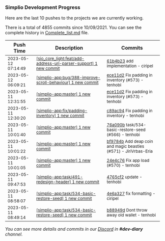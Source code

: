 
### Simplio Development Progress

Here are the last 10 pushes to the projects we are currently working.

There is a total of 4855 commits since 10/09/2021. You can see the complete history in
 [Complete_list.md](Complete_list.md) file.

| Push Time | Description | Commits |
| --- | --- | --- |
| <sub>2023-05-12 07:14:49</sub> | <sub>[[sio_core_light:feat/add\-address\-uri\-parser\-support] 1 new commit](https://github.com/SimplioOfficial/sio_core_light/commit/61b4b23852d7dceea00ea4d9304159822b2bd5aa)</sub> | <sub>[61b4b23](https://github.com/SimplioOfficial/sio_core_light/commit/61b4b23852d7dceea00ea4d9304159822b2bd5aa) add implementation - ciripel</sub> |
| <sub>2023-05-12 06:09:21</sub> | <sub>[[simplio-app:bug/388\-improve\-scroll\-behaviour] 1 new commit](https://github.com/SimplioOfficial/simplio-app/commit/ece11d2d460007f8b37981983604a9b198a2250a)</sub> | <sub>[ece11d2](https://github.com/SimplioOfficial/simplio-app/commit/ece11d2d460007f8b37981983604a9b198a2250a) Fix padding in inventory (#573) - tenhobi</sub> |
| <sub>2023-05-11 12:31:55</sub> | <sub>[[simplio-app:master] 1 new commit](https://github.com/SimplioOfficial/simplio-app/commit/ece11d2d460007f8b37981983604a9b198a2250a)</sub> | <sub>[ece11d2](https://github.com/SimplioOfficial/simplio-app/commit/ece11d2d460007f8b37981983604a9b198a2250a) Fix padding in inventory (#573) - tenhobi</sub> |
| <sub>2023-05-11 12:30:20</sub> | <sub>[[simplio-app:fix/padding\-inventory] 1 new commit](https://github.com/SimplioOfficial/simplio-app/commit/c89ac94e8759e688cdb000af41441747c48ef6c3)</sub> | <sub>[c89ac94](https://github.com/SimplioOfficial/simplio-app/commit/c89ac94e8759e688cdb000af41441747c48ef6c3) Fix padding in inventory - tenhobi</sub> |
| <sub>2023-05-11 10:01:40</sub> | <sub>[[simplio-app:master] 1 new commit](https://github.com/SimplioOfficial/simplio-app/commit/76a090b487b62b48f37f6c4ac2dc9a875018b397)</sub> | <sub>[76a090b](https://github.com/SimplioOfficial/simplio-app/commit/76a090b487b62b48f37f6c4ac2dc9a875018b397) task/534-basic-restore-seed (#566) - tenhobi</sub> |
| <sub>2023-05-11 10:01:22</sub> | <sub>[[simplio-app:master] 1 new commit](https://github.com/SimplioOfficial/simplio-app/commit/bf9784be7c2891272c4beb89df0dcc0a7eac8e98)</sub> | <sub>[bf9784b](https://github.com/SimplioOfficial/simplio-app/commit/bf9784be7c2891272c4beb89df0dcc0a7eac8e98) Add deap coin and magic beasties (#571) - JiriVrbas\-Eria</sub> |
| <sub>2023-05-11 10:01:05</sub> | <sub>[[simplio-app:master] 1 new commit](https://github.com/SimplioOfficial/simplio-app/commit/24e4c76feaa6727fe9309f71cb1590463647a0c3)</sub> | <sub>[24e4c76](https://github.com/SimplioOfficial/simplio-app/commit/24e4c76feaa6727fe9309f71cb1590463647a0c3) Fix app load (#570) - tenhobi</sub> |
| <sub>2023-05-11 09:47:53</sub> | <sub>[[simplio-app:task/491\-redesign\-header] 1 new commit](https://github.com/SimplioOfficial/simplio-app/commit/4765cf23f09d338bb5e409536f8f53b393ce0d5e)</sub> | <sub>[4765cf2](https://github.com/SimplioOfficial/simplio-app/commit/4765cf23f09d338bb5e409536f8f53b393ce0d5e) update - tenhobi</sub> |
| <sub>2023-05-11 08:58:07</sub> | <sub>[[simplio-app:task/534\-basic\-restore\-seed] 1 new commit](https://github.com/SimplioOfficial/simplio-app/commit/4e6a327ac3499a7b14715c71f463d09e08b3a3b2)</sub> | <sub>[4e6a327](https://github.com/SimplioOfficial/simplio-app/commit/4e6a327ac3499a7b14715c71f463d09e08b3a3b2) fix formatting - ciripel</sub> |
| <sub>2023-05-11 08:49:14</sub> | <sub>[[simplio-app:task/534\-basic\-restore\-seed] 1 new commit](https://github.com/SimplioOfficial/simplio-app/commit/b88949dd562cd67acde312c6fae7da3070b9e897)</sub> | <sub>[b88949d](https://github.com/SimplioOfficial/simplio-app/commit/b88949dd562cd67acde312c6fae7da3070b9e897) Dont throw away old wallet - tenhobi</sub> |

_You can see more details and commits in our [Discord](https://discord.gg/aKhjuwZmdP) in **#dev-diary** channel._
